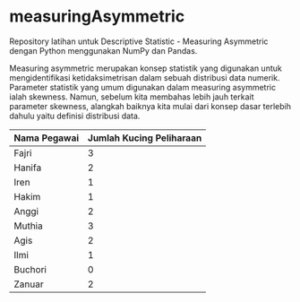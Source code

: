 # measuringAsymmetric
Repository latihan untuk Descriptive Statistic - Measuring Asymmetric dengan Python menggunakan NumPy dan Pandas.


Measuring asymmetric merupakan konsep statistik yang digunakan untuk mengidentifikasi ketidaksimetrisan dalam sebuah distribusi data numerik. Parameter statistik yang umum digunakan dalam measuring asymmetric ialah skewness. Namun, sebelum kita membahas lebih jauh terkait parameter skewness, alangkah baiknya kita mulai dari konsep dasar terlebih dahulu yaitu definisi distribusi data. 


| Nama Pegawai | Jumlah Kucing Peliharaan |
| ------ | ------ |
| Fajri | 3 |
| Hanifa | 2 |
| Iren | 1 |
| Hakim | 1 |
| Anggi | 2 |
| Muthia | 3 |
| Agis | 2 |
| Ilmi | 1 |
| Buchori | 0 |
| Zanuar | 2 |


